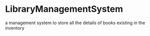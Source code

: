 # LibraryManagementSystem
a management system to store all the details of books existing in the inventory 
